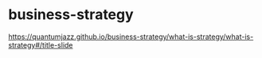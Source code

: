 # business-strategy

https://quantumjazz.github.io/business-strategy/what-is-strategy/what-is-strategy#/title-slide
